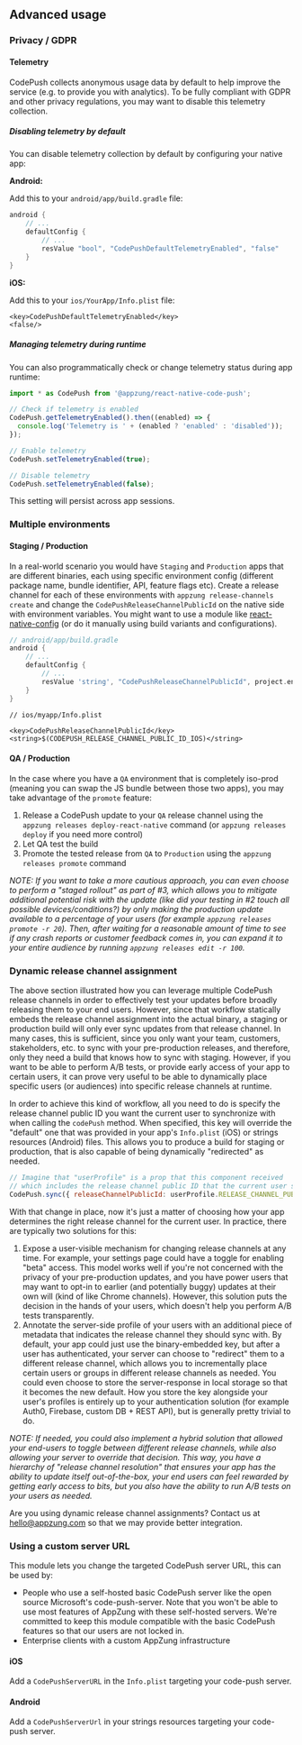 ## Advanced usage

### Privacy / GDPR

#### Telemetry

CodePush collects anonymous usage data by default to help improve the service (e.g. to provide you with analytics).
To be fully compliant with GDPR and other privacy regulations, you may want to disable this telemetry collection.

##### Disabling telemetry by default

You can disable telemetry collection by default by configuring your native app:

**Android:**

Add this to your `android/app/build.gradle` file:

```groovy
android {
    // ...
    defaultConfig {
        // ...
        resValue "bool", "CodePushDefaultTelemetryEnabled", "false"
    }
}
```

**iOS:**

Add this to your `ios/YourApp/Info.plist` file:

```
<key>CodePushDefaultTelemetryEnabled</key>
<false/>
```

##### Managing telemetry during runtime

You can also programmatically check or change telemetry status during app runtime:

```typescript
import * as CodePush from '@appzung/react-native-code-push';

// Check if telemetry is enabled
CodePush.getTelemetryEnabled().then((enabled) => {
  console.log('Telemetry is ' + (enabled ? 'enabled' : 'disabled'));
});

// Enable telemetry
CodePush.setTelemetryEnabled(true);

// Disable telemetry
CodePush.setTelemetryEnabled(false);
```

This setting will persist across app sessions.

### Multiple environments

#### Staging / Production

In a real-world scenario you would have `Staging` and `Production` apps that are different binaries, each using specific environment config (different package name, bundle identifier, API, feature flags etc). Create a release channel for each of these environments with `appzung release-channels create` and change the `CodePushReleaseChannelPublicId` on the native side with environment variables. You might want to use a module like [react-native-config](https://github.com/lugg/react-native-config) (or do it manually using build variants and configurations).

```groovy
// android/app/build.gradle
android {
    // ...
    defaultConfig {
        // ...
        resValue 'string', "CodePushReleaseChannelPublicId", project.env.get("CODEPUSH_RELEASE_CHANNEL_PUBLIC_ID_ANDROID")
    }
}
```

```
// ios/myapp/Info.plist

<key>CodePushReleaseChannelPublicId</key>
<string>$(CODEPUSH_RELEASE_CHANNEL_PUBLIC_ID_IOS)</string>
```

#### QA / Production

In the case where you have a `QA` environment that is completely iso-prod (meaning you can swap the JS bundle between those two apps), you may take advantage of the `promote` feature:

1. Release a CodePush update to your `QA` release channel using the `appzung releases deploy-react-native` command (or `appzung releases deploy` if you need more control)
2. Let QA test the build
3. Promote the tested release from `QA` to `Production` using the `appzung releases promote` command

_NOTE: If you want to take a more cautious approach, you can even choose to perform a "staged rollout" as part of #3, which allows you to mitigate additional potential risk with the update (like did your testing in #2 touch all possible devices/conditions?) by only making the production update available to a percentage of your users (for example `appzung releases promote -r 20`). Then, after waiting for a reasonable amount of time to see if any crash reports or customer feedback comes in, you can expand it to your entire audience by running `appzung releases edit -r 100`._

### Dynamic release channel assignment

The above section illustrated how you can leverage multiple CodePush release channels in order to effectively test your updates before broadly releasing them to your end users. However, since that workflow statically embeds the release channel assignment into the actual binary, a staging or production build will only ever sync updates from that release channel. In many cases, this is sufficient, since you only want your team, customers, stakeholders, etc. to sync with your pre-production releases, and therefore, only they need a build that knows how to sync with staging. However, if you want to be able to perform A/B tests, or provide early access of your app to certain users, it can prove very useful to be able to dynamically place specific users (or audiences) into specific release channels at runtime.

In order to achieve this kind of workflow, all you need to do is specify the release channel public ID you want the current user to synchronize with when calling the `codePush` method. When specified, this key will override the "default" one that was provided in your app's `Info.plist` (iOS) or strings resources (Android) files. This allows you to produce a build for staging or production, that is also capable of being dynamically "redirected" as needed.

```javascript
// Imagine that "userProfile" is a prop that this component received
// which includes the release channel public ID that the current user should use.
CodePush.sync({ releaseChannelPublicId: userProfile.RELEASE_CHANNEL_PUBLIC_ID });
```

With that change in place, now it's just a matter of choosing how your app determines the right release channel for the current user. In practice, there are typically two solutions for this:

1. Expose a user-visible mechanism for changing release channels at any time. For example, your settings page could have a toggle for enabling "beta" access. This model works well if you're not concerned with the privacy of your pre-production updates, and you have power users that may want to opt-in to earlier (and potentially buggy) updates at their own will (kind of like Chrome channels). However, this solution puts the decision in the hands of your users, which doesn't help you perform A/B tests transparently.
2. Annotate the server-side profile of your users with an additional piece of metadata that indicates the release channel they should sync with. By default, your app could just use the binary-embedded key, but after a user has authenticated, your server can choose to "redirect" them to a different release channel, which allows you to incrementally place certain users or groups in different release channels as needed. You could even choose to store the server-response in local storage so that it becomes the new default. How you store the key alongside your user's profiles is entirely up to your authentication solution (for example Auth0, Firebase, custom DB + REST API), but is generally pretty trivial to do.

_NOTE: If needed, you could also implement a hybrid solution that allowed your end-users to toggle between different release channels, while also allowing your server to override that decision. This way, you have a hierarchy of "release channel resolution" that ensures your app has the ability to update itself out-of-the-box, your end users can feel rewarded by getting early access to bits, but you also have the ability to run A/B tests on your users as needed._

Are you using dynamic release channel assignments? Contact us at hello@appzung.com so that we may provide better integration.

### Using a custom server URL

This module lets you change the targeted CodePush server URL, this can be used by:

- People who use a self-hosted basic CodePush server like the open source Microsoft's code-push-server. Note that you won't be able to use most features of AppZung with these self-hosted servers. We're committed to keep this module compatible with the basic CodePush features so that our users are not locked in.
- Enterprise clients with a custom AppZung infrastructure

#### iOS

Add a `CodePushServerURL` in the `Info.plist` targeting your code-push server.

#### Android

Add a `CodePushServerUrl` in your strings resources targeting your code-push server.
